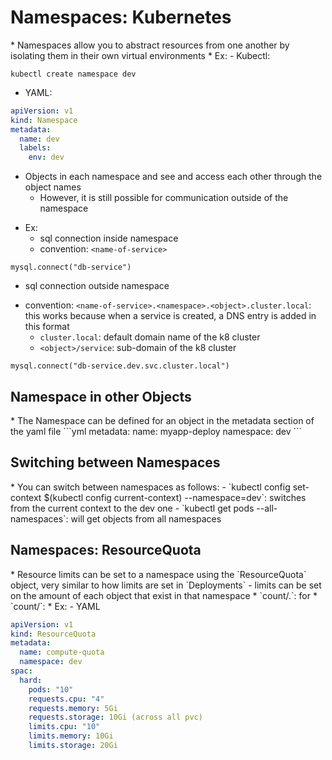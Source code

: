 <h1>Namespaces: Kubernetes</h1>
* Namespaces allow you to abstract resources from one another by isolating them in their own virtual environments
* Ex:
  - Kubectl:

```
kubectl create namespace dev
```

  - YAML:

```yml
apiVersion: v1
kind: Namespace
metadata:
  name: dev
  labels:
    env: dev
```

  - Objects in each namespace and see and access each other through the object names
    * However, it is still possible for communication outside of the namespace
* Ex:
  - sql connection inside namespace
  * convention: `<name-of-service>`
     
```
mysql.connect("db-service")
```

  - sql connection outside namespace
  * convention: `<name-of-service>.<namespace>.<object>.cluster.local`: this works because when a service is created, a DNS entry is added in this format
    - `cluster.local`: default domain name of the k8 cluster
    - `<object>/service`: sub-domain of the k8 cluster

```
mysql.connect("db-service.dev.svc.cluster.local")
```

<h2>Namespace in other Objects</h2>
* The Namespace can be defined for an object in the metadata section of the yaml file
```yml
metadata:
  name: myapp-deploy
  namespace: dev
```

<h2>Switching between Namespaces</h2>
* You can switch between namespaces as follows:
  - `kubectl config set-context $(kubectl config current-context) --namespace=dev`: switches from the current context to the dev one
  - `kubectl get pods --all-namespaces`: will get objects from all namespaces
<h2>Namespaces: ResourceQuota</h2>
* Resource limits can be set to a namespace using the `ResourceQuota` object, very similar to how limits are set in `Deployments`
  - limits can be set on the amount of each object that exist in that namespace
    * `count/<resource>.<group>`: for 
    * `count/<resource>`:
* Ex:
  - YAML

```yml
apiVersion: v1
kind: ResourceQuota
metadata:
  name: compute-quota
  namespace: dev
spac:
  hard:
    pods: "10"
    requests.cpu: "4"
    requests.memory: 5Gi
    requests.storage: 10Gi (across all pvc)
    limits.cpu: "10"
    limits.memory: 10Gi
    limits.storage: 20Gi
```

